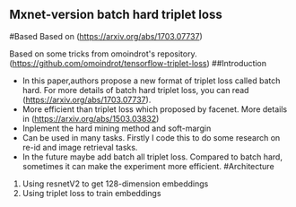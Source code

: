 ﻿﻿﻿﻿﻿﻿﻿﻿﻿﻿﻿﻿﻿﻿﻿﻿﻿﻿Mxnet-version batch hard triplet loss---#BasedBased on <In defense of triplet loss> (https://arxiv.org/abs/1703.07737) Based on some tricks from omoindrot's repository. (https://github.com/omoindrot/tensorflow-triplet-loss)##Introduction-  In this paper,authors propose a new format of triplet loss called batch hard. For more details of batch hard triplet loss, you can read <In defense of triplet loss> (https://arxiv.org/abs/1703.07737).-  More efficient than triplet loss which proposed by facenet. More details in (https://arxiv.org/abs/1503.03832) -  Inplement the hard mining method and soft-margin-  Can be used in many tasks. Firstly I code this to do some research on re-id and image retrieval tasks.-  In the future maybe add batch all triplet loss. Compared to batch hard, sometimes it can make the experiment more efficient.#Architecture1. Using resnetV2 to get 128-dimension embeddings1. Using triplet loss to train embeddings
